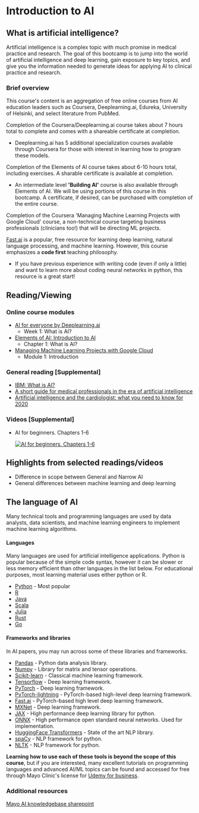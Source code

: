 # Introduction to AI
## What is artificial intelligence?
Artificial intelligence is a complex topic with much promise in medical practice and research. The goal of this bootcamp is to jump into the world of artificial intelligence and deep learning, gain exposure to key topics, and give you the information needed to generate ideas for applying AI to clinical practice and research.
### Brief overview
This course's content is an aggregation of free online courses from AI education leaders such as Coursera, Deeplearning.ai, Edureka, University of Helsinki, and select literature from PubMed. 

Completion of the Coursera/Deeplearning.ai course takes about 7 hours total to complete and comes with a shareable certificate at completion.
- Deeplearning.ai has 5 additional specialization courses available through Coursera for those with interest in learning how to program these models.

Completion of the Elements of AI course takes about 6-10 hours total, including exercises. A sharable certificate is available at completion. 
- An intermediate level **'Building AI'** course is also available through Elements of AI. We will be using portions of this course in this bootcamp. A certificate, if desired, can be purchased with completion of the entire course.  

Completion of the Coursera 'Managing Machine Learning Projects with Google Cloud' course, a non-technical course targeting business professionals (clinicians too!) that will be directing ML projects. 

[Fast.ai](http://fast.ai) is a popular, free resource for learning deep learning, natural language processing, and machine learning. However, this course emphasizes a **code first** teaching philosophy. 
- If you have previous experience with writing code (even if only a little) and want to learn more about coding neural networks in python, this resource is a great start!

## Reading/Viewing
### Online course modules
- [AI for everyone by Deeplearning.ai](https://www.coursera.org/learn/ai-for-everyone/)
  - Week 1: What is AI?
- [Elements of AI: Introduction to AI](https://course.elementsofai.com/)
  - Chapter 1: What is AI?
- [Managing Machine Learning Projects with Google Cloud](https://www.coursera.org/learn/machine-learning-business-professionals)
  - Module 1: Introduction
### General reading [Supplemental]
- [IBM: What is AI?](https://www.ibm.com/cloud/learn/what-is-artificial-intelligence)
- [A short guide for medical professionals in the era of artificial intelligence](https://www.ncbi.nlm.nih.gov/pmc/articles/PMC7518439/)
- [Artificial intelligence and the cardiologist: what you need to know for 2020](https://pubmed.ncbi.nlm.nih.gov/31974212/)
### Videos [Supplemental]
- AI for beginners. Chapters 1-6

  [![AI for beginners. Chapters 1-6](https://img.youtube.com/vi/JMUxmLyrhSk/0.jpg)](https://www.youtube.com/watch?v=JMUxmLyrhSk)
## Highlights from selected readings/videos
- Difference in scope between General and Narrow AI
- General differences between machine learning and deep learning

## The language of AI
Many technical tools and programming languages are used by data analysts, data scientists, and machine learning engineers to implement machine learning algorithms. 

#### Languages
Many languages are used for artificial intelligence applications. Python is popular because of the simple code syntax, however it can be slower or less memory efficient than other languages in the list below. For educational purposes, most learning material uses either python or R. 
- [Python](https://www.python.org) - Most popular
- [R](https://www.r-project.org)
- [Java](https://www.java.com)
- [Scala](https://scala-lang.org)
- [Julia](https://julialang.org)
- [Rust](https://www.rust-lang.org)
- [Go](https://golang.org)

#### Frameworks and libraries
In AI papers, you may run across some of these libraries and frameworks.
- [Pandas](https://pandas.pydata.org) - Python data analysis library.
- [Numpy](https://numpy.org) - Library for matrix and tensor operations.  
- [Scikit-learn](https://scikit-learn.org/stable/index.html) - Classical machine learning framework.
- [Tensorflow](https://www.tensorflow.org) - Deep learning framework.
- [PyTorch](https://pytorch.org) - Deep learning framework.
- [PyTorch-lightning](https://www.pytorchlightning.ai) - PyTorch-based high-level deep learning framework.
- [Fast.ai](https://www.fast.ai) - PyTorch-based high level deep learning framework.
- [MXNet](https://mxnet.apache.org) - Deep learning framework.
- [JAX](https://github.com/google/jax) - High performance deep learning library for python.
- [ONNX](https://onnx.ai) - High performance open standard neural networks. Used for implementation. 
- [HuggingFace Transformers](https://huggingface.co/transformers) - State of the art NLP library.
- [spaCy](https://spacy.io) - NLP framework for python.
- [NLTK](https://www.nltk.org) - NLP framework for python.

**Learning how to use each of these tools is beyond the scope of this course**, but if you are interested, many excellent tutorials on programming languages and advanced AI/ML topics can be found and accessed for free through Mayo Clinic's license for [Udemy for business](http://mayoclinic.udemy.com).

### Additional resources
[Mayo AI knowledgebase sharepoint](https://mctools.sharepoint.com/teams/AIFactoryTeam/SitePages/Documentation.aspx)
